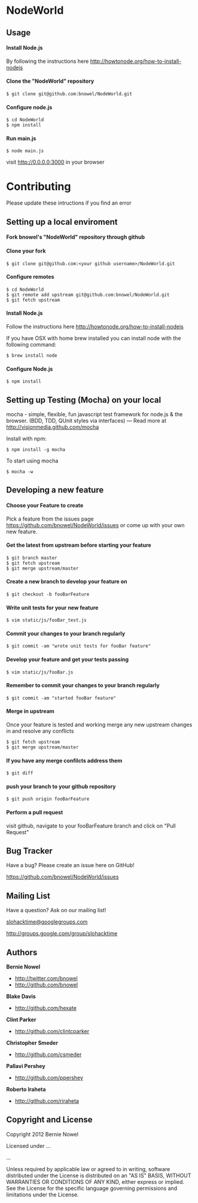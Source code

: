 NodeWorld
=========

Usage
-----

#### Install Node.js 

By following the instructions here http://howtonode.org/how-to-install-nodejs

#### Clone the "NodeWorld" repository

    $ git clone git@github.com:bnowel/NodeWorld.git

#### Configure node.js

    $ cd NodeWorld
    $ npm install

#### Run main.js

    $ node main.js

visit http://0.0.0.0:3000 in your browser


Contributing
============
Please update these intructions if you find an error

Setting up a local enviroment
-----------------------------
#### Fork bnowel's "NodeWorld" repository through github

#### Clone your fork

    $ git clone git@github.com:<your github username>/NodeWorld.git

#### Configure remotes 

    $ cd NodeWorld
    $ git remote add upstream git@github.com:bnowel/NodeWorld.git
    $ git fetch upstream

#### Install Node.js

 Follow the instructions here http://howtonode.org/how-to-install-nodejs

 If you have OSX with home brew installed you can install node with the following command:

    $ brew install node

#### Configure Node.js

    $ npm install

Setting up Testing (Mocha) on your local
------------------------------
mocha - simple, flexible, fun javascript test framework for node.js & the browser. (BDD, TDD, QUnit styles via interfaces) — Read more at http://visionmedia.github.com/mocha

Install with npm:

    $ npm install -g mocha

To start using mocha

    $ mocha -w

Developing a new feature
------------------------
#### Choose your Feature to create
Pick a feature from the issues page https://github.com/bnowel/NodeWorld/issues or come up with your own new feature.

#### Get the latest from upstream before starting your feature

    $ git branch master
    $ git fetch upstream
    $ git merge upstream/master

#### Create a new branch to develop your feature on

    $ git checkout -b fooBarFeature

#### Write unit tests for your new feature

    $ vim static/js/fooBar_test.js

#### Commit your changes to your branch regularly

    $ git commit -am "wrote unit tests for fooBar feature"

#### Develop your feature and get your tests passing

    $ vim static/js/fooBar.js

#### Remember to commit your changes to your branch regularly

    $ git commit -am "started fooBar feature"

#### Merge in upstream
Once your feature is tested and working merge any new upstream changes in and resolve any conflicts

    $ git fetch upstream
    $ git merge upstream/master

#### If you have any merge confilcts address them

    $ git diff

#### push your branch to your github repository

    $ git push origin fooBarFeature

#### Perform a pull request

visit github, navigate to your fooBarFeature branch and click on "Pull Request"

Bug Tracker
-----------

Have a bug? Please create an issue here on GitHub!

https://github.com/bnowel/NodeWorld/issues


Mailing List
------------

Have a question? Ask on our mailing list!

slohacktime@googlegroups.com

http://groups.google.com/group/slohacktime


Authors
-------

**Bernie Nowel**

+ http://twitter.com/bnowel
+ http://github.com/bnowel

**Blake Davis**

+ http://github.com/hexate

**Clint Parker**

+ http://github.com/clintcparker

**Christopher Smeder**

+ http://github.com/csmeder

**Pallavi Pershey**

+ http://github.com/ppershey

**Roberto Iraheta**

+ http://github.com/riraheta

Copyright and License
---------------------

Copyright 2012 Bernie Nowel 

Licensed under ... 

  ... 

Unless required by applicable law or agreed to in writing, software
distributed under the License is distributed on an "AS IS" BASIS,
WITHOUT WARRANTIES OR CONDITIONS OF ANY KIND, either express or implied.
See the License for the specific language governing permissions and
limitations under the License.

